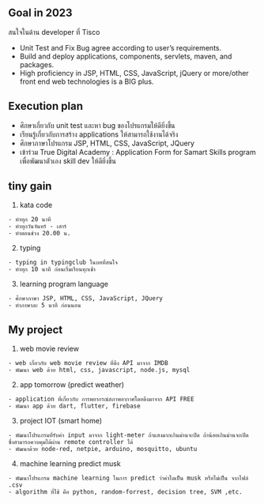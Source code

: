 ## Goal in 2023
สนใจในด้าน developer ที่ Tisco 
  - Unit Test and Fix Bug agree according to user’s requirements.
  - Build and deploy applications, components, servlets, maven, and packages.
  - High proficiency in JSP, HTML, CSS, JavaScript, jQuery or more/other front end web technologies is a BIG plus.


## Execution plan
  - ศึกษาเกี่ยวกับ unit test และหา bug ของโปรแกรมให้ดียิ่งขึ้น
  - เรียนรู้เกี่ยวกับการสร้าง applications ให้สามารถใช้งานได้จริง
  - ศึกษาภาษาโปรแกรม JSP, HTML, CSS, JavaScript, JQuery
  - เข้าร่วม True Digital Academy : Application Form for Samart Skills program เพื่อพัฒนาตัวเอง skill dev ให้ดียิ่งขึ้น
 

## tiny gain
  1.  kata code 

    - ทำทุก 20 นาที
    - ทำทุกวันจันทร์ - เสาร์
    - ทำตอนช่วง 20.00 น.
   
  2.  typing

    - typing in typingclub ในบทที่สนใจ
    - ทำทุก 10 นาที ก่อนเริ่มเรียนทุกเช้า

  3.  learning program language
 
    - ศึกษาภาษา JSP, HTML, CSS, JavaScript, JQuery 
    - ทำภาษาละ 5 นาที ก่อนนอน
  
    
  
## My project
  1.  web movie review
 
    - web เกี่ยวกับ web movie review ที่ดึง API มาจาก IMDB
    - พัฒนา web ด้วย html, css, javascript, node.js, mysql
    
  2.  app tomorrow (predict weather)
  
    - application ที่เกี่ยวกับ การพยากรณ์สภาพอากาศโดยดึงมาจาก API FREE 
    - พัฒนา app ด้วย dart, flutter, firebase
    
  3.  project IOT (smart home)
  
    - พัฒนาโปรแกรมที่รับค่า input มาจาก light-meter ถ้าแสงมากเกินม่านจะปิด ถ้าน้อยเกินม่านจะเปิด ซึ่งสามารถควบคุมได้ผ่าน remote controller ได้
    - พัฒนาด้วย node-red, netpie, arduino, mosquitto, ubuntu
    
  4.  machine learning predict musk

    - พัฒนาโปรแกรม machine learning ในการ predict ว่าค่าใดเป็น musk หรือไม่เป็น จากไฟล์ .csv
    - algorithm ที่ใช้ คือ python, random-forrest, decision tree, SVM ,etc.

  
